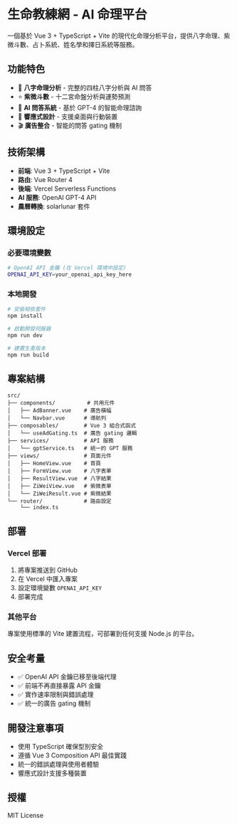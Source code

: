 # 生命教練網 - AI 命理平台

一個基於 Vue 3 + TypeScript + Vite 的現代化命理分析平台，提供八字命理、紫微斗數、占卜系統、姓名學和擇日系統等服務。

## 功能特色

- 🔮 **八字命理分析** - 完整的四柱八字分析與 AI 問答
- ⭐ **紫微斗數** - 十二宮命盤分析與運勢預測
- 🎯 **AI 問答系統** - 基於 GPT-4 的智能命理諮詢
- 📱 **響應式設計** - 支援桌面與行動裝置
- 🎬 **廣告整合** - 智能的問答 gating 機制

## 技術架構

- **前端**: Vue 3 + TypeScript + Vite
- **路由**: Vue Router 4
- **後端**: Vercel Serverless Functions
- **AI 服務**: OpenAI GPT-4 API
- **農曆轉換**: solarlunar 套件

## 環境設定

### 必要環境變數

```bash
# OpenAI API 金鑰 (在 Vercel 環境中設定)
OPENAI_API_KEY=your_openai_api_key_here
```

### 本地開發

```bash
# 安裝相依套件
npm install

# 啟動開發伺服器
npm run dev

# 建置生產版本
npm run build
```

## 專案結構

```
src/
├── components/          # 共用元件
│   ├── AdBanner.vue    # 廣告橫幅
│   └── Navbar.vue      # 導航列
├── composables/        # Vue 3 組合式函式
│   └── useAdGating.ts  # 廣告 gating 邏輯
├── services/           # API 服務
│   └── gptService.ts   # 統一的 GPT 服務
├── views/              # 頁面元件
│   ├── HomeView.vue    # 首頁
│   ├── FormView.vue    # 八字表單
│   ├── ResultView.vue  # 八字結果
│   ├── ZiWeiView.vue   # 紫微表單
│   └── ZiWeiResult.vue # 紫微結果
└── router/             # 路由設定
    └── index.ts
```

## 部署

### Vercel 部署

1. 將專案推送到 GitHub
2. 在 Vercel 中匯入專案
3. 設定環境變數 `OPENAI_API_KEY`
4. 部署完成

### 其他平台

專案使用標準的 Vite 建置流程，可部署到任何支援 Node.js 的平台。

## 安全考量

- ✅ OpenAI API 金鑰已移至後端代理
- ✅ 前端不再直接暴露 API 金鑰
- ✅ 實作速率限制與錯誤處理
- ✅ 統一的廣告 gating 機制

## 開發注意事項

- 使用 TypeScript 確保型別安全
- 遵循 Vue 3 Composition API 最佳實踐
- 統一的錯誤處理與使用者體驗
- 響應式設計支援多種裝置

## 授權

MIT License
